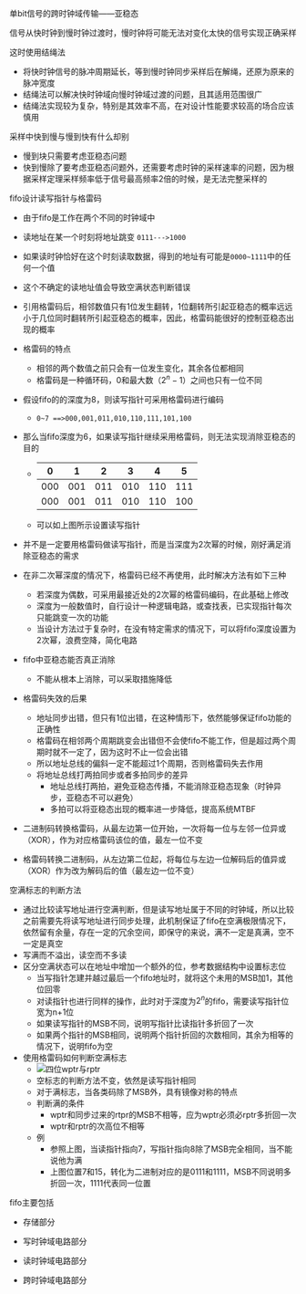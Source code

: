 单bit信号的跨时钟域传输——亚稳态

信号从快时钟到慢时钟过渡时，慢时钟将可能无法对变化太快的信号实现正确采样

这时使用结绳法

- 将快时钟信号的脉冲周期延长，等到慢时钟同步采样后在解绳，还原为原来的脉冲宽度
- 结绳法可以解决快时钟域向慢时钟域过渡的问题，且其适用范围很广
- 结绳法实现较为复杂，特别是其效率不高，在对设计性能要求较高的场合应该慎用

采样中快到慢与慢到快有什么却别

- 慢到块只需要考虑亚稳态问题
- 快到慢除了要考虑亚稳态问题外，还需要考虑时钟的采样速率的问题，因为根据采样定理采样频率低于信号最高频率2倍的时候，是无法完整采样的

fifo设计读写指针与格雷码

- 由于fifo是工作在两个不同的时钟域中

- 读地址在某一个时刻将地址跳变 ```0111--->1000``` 

- 如果读时钟恰好在这个时刻读取数据，得到的地址有可能是```0000~1111```中的任何一个值

- 这个不确定的读地址值会导致空满状态判断错误

- 引用格雷码后，相邻数值只有1位发生翻转，1位翻转所引起亚稳态的概率远远小于几位同时翻转所引起亚稳态的概率，因此，格雷码能很好的控制亚稳态出现的概率

- 格雷码的特点

  - 相邻的两个数值之前只会有一位发生变化，其余各位都相同
  - 格雷码是一种循环码，0和最大数（$2^n-1$）之间也只有一位不同

- 假设fifo的的深度为8，则读写指针可采用格雷码进行编码

  - ```0~7 ==>000,001,011,010,110,111,101,100```

- 那么当fifo深度为6，如果读写指针继续采用格雷码，则无法实现消除亚稳态的目的

  - | 0    | 1    | 2    | 3    | 4    | 5    |
    | ---- | ---- | ---- | ---- | ---- | ---- |
    | 000  | 001  | 011  | 010  | 110  | 111  |
    | 000  | 001  | 011  | 010  | 110  | 100  |

  - 可以如上图所示设置读写指针

- 并不是一定要用格雷码做读写指针，而是当深度为2次幂的时候，刚好满足消除亚稳态的需求

- 在非二次幂深度的情况下，格雷码已经不再使用，此时解决方法有如下三种

  - 若深度为偶数，可采用最接近处的2次幂的格雷码编码，在此基础上修改
  - 深度为一般数值时，自行设计一种逻辑电路，或查找表，已实现指针每次只能跳变一次的功能
  - 当设计方法过于复杂时，在没有特定需求的情况下，可以将fifo深度设置为2次幂，浪费空降，简化电路

- fifo中亚稳态能否真正消除

  - 不能从根本上消除，可以采取措施降低

- 格雷码失效的后果

  - 地址同步出错，但只有1位出错，在这种情形下，依然能够保证fifo功能的正确性
  - 格雷码在相邻两个周期跳变会出错但不会使fifo不能工作，但是超过两个周期时就不一定了，因为这时不止一位会出错
  - 所以地址总线的偏斜一定不能超过1个周期，否则格雷码失去作用
  - 将地址总线打两拍同步或者多拍同步的差异
    - 地址总线打两拍，避免亚稳态传播，不能消除亚稳态现象（时钟异步，亚稳态不可以避免）
    - 多拍可以将亚稳态出现的概率进一步降低，提高系统MTBF

- 二进制码转换格雷码，从最左边第一位开始，一次将每一位与左邻一位异或（XOR），作为对应格雷码该位的值，最左一位不变

- 格雷码转换二进制码，从左边第二位起，将每位与左边一位解码后的值异或（XOR）作为改为解码后的值（最左边一位不变）

空满标志的判断方法

- 通过比较读写地址进行空满判断，但是读写地址属于不同的时钟域，所以比较之前需要先将读写地址进行同步处理，此机制保证了fifo在空满极限情况下，依然留有余量，存在一定的冗余空间，即保守的来说，满不一定是真满，空不一定是真空
- 写满而不溢出，读空而不多读
- 区分空满状态可以在地址中增加一个额外的位，参考数据结构中设置标志位
  - 当写指针怎建并越过最后一个fifo地址时，就将这个未用的MSB加1，其他位回零
  - 对读指针也进行同样的操作，此时对于深度为$2^n$的fifo，需要读写指针位宽为n+1位
  - 如果读写指针的MSB不同，说明写指针比读指针多折回了一次
  - 如果两个指针的MSB相同，说明两个指针折回的次数相同，其余为相等的情况下，说明fifo为空
- 使用格雷码如何判断空满标志
  - ![四位wptr与rptr]()
  - 空标志的判断方法不变，依然是读写指针相同
  - 对于满标志，当各类码除了MSB外，具有镜像对称的特点
  - 判断满的条件
    - wptr和同步过来的rtpr的MSB不相等，应为wptr必须必rptr多折回一次
    - wptr和rptr的次高位不相等
  - 例
    - 参照上图，当读指针指向7，写指针指向8除了MSB完全相同，当不能说他为满
    - 上图位置7和15，转化为二进制对应的是0111和1111，MSB不同说明多折回一次，1111代表同一位置

fifo主要包括

- 存储部分

- 写时钟域电路部分

- 读时钟域电路部分

- 跨时钟域电路部分

  

